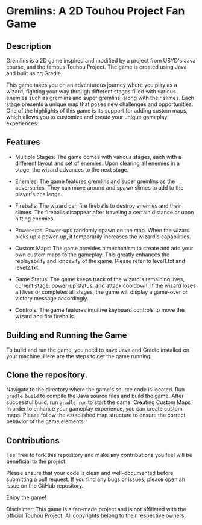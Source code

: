 # Gremlins: A 2D Touhou Project Fan Game
## Description
Gremlins is a 2D game inspired and modified by a project from USYD's Java course, and the famous Touhou Project. The game is created using Java and built using Gradle. 

This game takes you on an adventurous journey where you play as a wizard, fighting your way through different stages filled with various enemies such as gremlins and super gremlins, along with their slimes. Each stage presents a unique map that poses new challenges and opportunities. One of the highlights of this game is its support for adding custom maps, which allows you to customize and create your unique gameplay experiences.

## Features
* Multiple Stages: The game comes with various stages, each with a different layout and set of enemies. Upon clearing all enemies in a stage, the wizard advances to the next stage.

* Enemies: The game features gremlins and super gremlins as the adversaries. They can move around and spawn slimes to add to the player's challenge.

* Fireballs: The wizard can fire fireballs to destroy enemies and their slimes. The fireballs disappear after traveling a certain distance or upon hitting enemies.

* Power-ups: Power-ups randomly spawn on the map. When the wizard picks up a power-up, it temporarily increases the wizard's capabilities.

* Custom Maps: The game provides a mechanism to create and add your own custom maps to the gameplay. This greatly enhances the replayability and longevity of the game. Please refer to level1.txt and level2.txt. 

* Game Status: The game keeps track of the wizard's remaining lives, current stage, power-up status, and attack cooldown. If the wizard loses all lives or completes all stages, the game will display a game-over or victory message accordingly.

* Controls: The game features intuitive keyboard controls to move the wizard and fire fireballs.

## Building and Running the Game
To build and run the game, you need to have Java and Gradle installed on your machine. Here are the steps to get the game running:

## Clone the repository.
Navigate to the directory where the game's source code is located.
Run ```gradle build``` to compile the Java source files and build the game.
After successful build, run ```gradle run``` to start the game.
Creating Custom Maps
In order to enhance your gameplay experience, you can create custom maps. Please follow the established map structure to ensure the correct behavior of the game elements.

## Contributions
Feel free to fork this repository and make any contributions you feel will be beneficial to the project.

Please ensure that your code is clean and well-documented before submitting a pull request. If you find any bugs or issues, please open an issue on the GitHub repository.

Enjoy the game!

Disclaimer: This game is a fan-made project and is not affiliated with the official Touhou Project. All copyrights belong to their respective owners.
